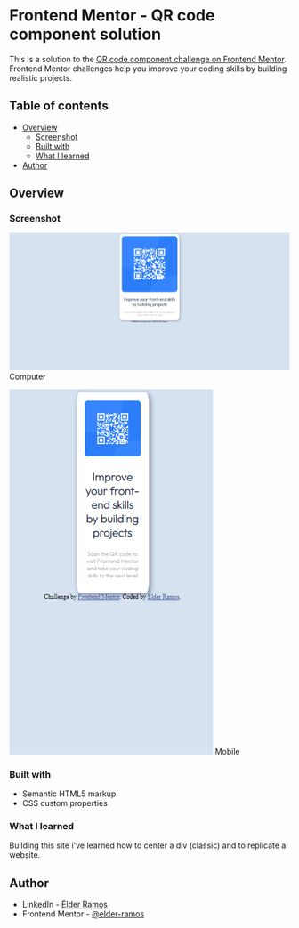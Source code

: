# Frontend Mentor - QR code component solution

This is a solution to the [QR code component challenge on Frontend Mentor](https://www.frontendmentor.io/challenges/qr-code-component-iux_sIO_H). Frontend Mentor challenges help you improve your coding skills by building realistic projects. 

## Table of contents

- [Overview](#overview)
  - [Screenshot](#screenshot)
  - [Built with](#built-with)
  - [What I learned](#what-i-learned)
- [Author](#author)

## Overview

### Screenshot

![](./screenshots/computer.png)
Computer

![](./screenshots/iphone.png)
Mobile

### Built with

- Semantic HTML5 markup
- CSS custom properties

### What I learned

Building this site i've learned how to center a div (classic) and to replicate a website.

## Author

- LinkedIn - [Élder Ramos](https://www.linkedin.com/in/elder-ramos-5738b41b7/)
- Frontend Mentor - [@elder-ramos](https://www.frontendmentor.io/profile/elder-ramos)
